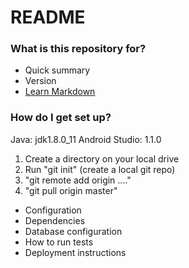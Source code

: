 # README #

### What is this repository for? ###

* Quick summary
* Version
* [Learn Markdown](https://bitbucket.org/tutorials/markdowndemo)

### How do I get set up? ###

Java: jdk1.8.0_11
Android Studio: 1.1.0

1. Create a directory on your local drive
2. Run "git init" (create a local git repo)
3. "git remote add origin ...."
4. "git pull origin master"

* Configuration
* Dependencies
* Database configuration
* How to run tests
* Deployment instructions
